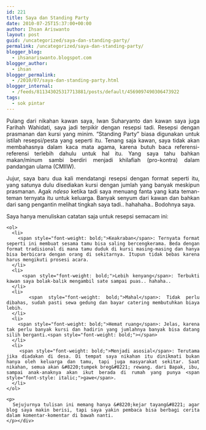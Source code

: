 ```yaml
---
id: 221
title: Saya dan Standing Party
date: 2010-07-25T15:37:00+00:00
author: Ihsan Ariswanto
layout: post
guid: /uncategorized/saya-dan-standing-party/
permalink: /uncategorized/saya-dan-standing-party/
blogger_blog:
  - ihsanariswanto.blogspot.com
blogger_author:
  - ihsan
blogger_permalink:
  - /2010/07/saya-dan-standing-party.html
blogger_internal:
  - /feeds/811343025317713881/posts/default/4569097490306473922
tags:
  - sok pintar
---
```

<div style="text-align: justify;">
  Pulang dari nikahan kawan saya, Iwan Suharyanto dan kawan saya juga Farihah Wahidati, saya jadi terpikir dengan resepsi tadi. Resepsi dengan prasmanan dan kursi yang minim. &#8220;Standing Party&#8221; biasa digunakan untuk istilah resepsi/pesta yang seperti itu. Tenang saja kawan, saya tidak akan membahasnya dalam kaca mata agama, karena butuh baca referensi-referensi terlebih dahulu untuk hal itu. Yang saya tahu bahkan makan/minum sambi berdiri menjadi khilafiah (pro-kontra) dalam pandangan ulama (CMIIW).<a name='more'></a></p> 
  
  <p>
    Jujur, saya baru dua kali mendatangi resepsi dengan format seperti itu, yang satunya dulu disediakan kursi dengan jumlah yang banyak meskipun prasmanan. Agak <span style="font-style: italic;">ndeso</span> ketika tadi saya menuang fanta yang kata teman-teman ternyata itu untuk keluarga. Banyak senyum dari kawan dan bahkan dari sang pengantin melihat tingkah saya tadi.. hahahaha.. Bodohnya saya.
  </p>
  
  <p>
    Saya hanya menuliskan catatan saja untuk resepsi semacam ini: 
    
    <ol>
      <li>
        <span style="font-weight: bold;">Keakraban</span>: Ternyata format seperti ini membuat sesama tamu bisa saling bercengkerama. Beda dengan format tradisional di mana tamu duduk di kursi masing-masing dan hanya bisa berbicara dengan orang di sekitarnya. Itupun tidak bebas karena harus mengikuti prosesi acara.
      </li>
      <li>
        <span style="font-weight: bold;">Lebih kenyang</span>: Terbukti kawan saya bolak-balik mengambil sate sampai puas.. hahaha..
      </li>
      <li>
        <span style="font-weight: bold;">Mahal</span>: Tidak perlu dibahas, sudah pasti sewa gedung dan bayar catering membutuhkan biaya lebih.
      </li>
      <li>
        <span style="font-weight: bold;">Hemat ruang</span>: Jelas, karena tak perlu banyak kursi dan hadirin yang jumlahnya banyak bisa datang silih berganti.<span style="font-weight: bold;"></span>
      </li>
      <li>
        <span style="font-weight: bold;">Menjadi asosial</span>: Terutama jika diadakan di desa. Di tempat saya nikahan itu dinikmati bukan hanya oleh keluarga dan tamu, tapi juga masyarakat sekitar. Saat nikahan, semua akan &#8220;tumpek breg&#8221; rewang. dari Bapak, ibu, sampai anak-anaknya akan ikut berada di rumah yang punya <span style="font-style: italic;">gawe</span>.
      </li>
    </ol>
    
    <p>
      Sejujurnya tulisan ini memang hanya &#8220;kejar tayang&#8221; agar blog saya makin berisi, tapi saya yakin pembaca bisa berbagi cerita dalam komentar-komentar di bawah nanti.
    </p></div>